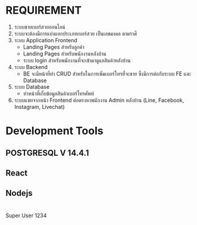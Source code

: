 # REQUIREMENT
1. ระบบขายเบอร์สวยออนไลน์
2. ระบบจะต้องมีการแบ่งแยกประเภทเบอร์สวย เป็นเลขมงคล ตามราศี
3. ระบบ Application Frontend
    * Landing Pages สำหรับลูกค้า
    * Landing Pages สำหรับพนักงานหลังบ้าน
    * ระบบ login สำหรับพนักงานที่จะเข้ามาดูแลสินค้าหลังบ้าน
4. ระบบ Backend
    * BE จะมีหน้าที่ทำ CRUD สำหรับในการเพิ่มเบอร์โทรที่จะขาย ซึ่งมีการต่อกับระบบ FE และ Database
5. ระบบ Database
    * ทำหน้าที่เก็บข้อมูลสินค้าเบอร์โทรศัพท์
6. ระบบแชทจากหน้า Frontend ต่อตรงหาพนักงาน Admin หลังบ้าน (Line, Facebook, Instagram, Livechat)

# Development Tools

## POSTGRESQL V 14.4.1
## React
## Nodejs
#
Super User 1234